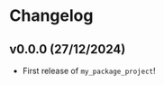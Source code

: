 # Changelog

<!--next-version-placeholder-->

## v0.0.0 (27/12/2024)

- First release of `my_package_project`!